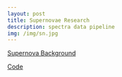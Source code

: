 ```yaml
---
layout: post
title: Supernovae Research
description: spectra data pipeline
img: /img/sn.jpg
---
```


<a href="https://arxiv.org/pdf/1612.02725.pdf" target="_blank">Supernova Background</a>

<a href="https://github.com/kevintang129/sn_spectra_public" target="_blank">Code</a>
